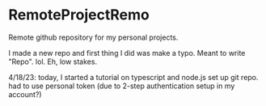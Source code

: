 # RemoteProjectRemo
Remote github repository for my personal projects.

I made a new repo and first thing I did was make a typo. Meant to write "Repo". lol. Eh, low stakes. 

4/18/23:
today, I started a tutorial on typescript and node.js
set up git repo. had to use personal token (due to 2-step authentication setup in my account?)
